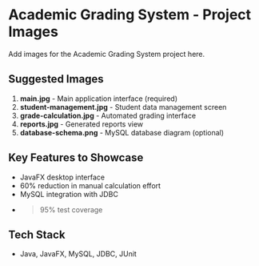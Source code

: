 # Academic Grading System - Project Images

Add images for the Academic Grading System project here.

## Suggested Images

1. **main.jpg** - Main application interface (required)
2. **student-management.jpg** - Student data management screen
3. **grade-calculation.jpg** - Automated grading interface
4. **reports.jpg** - Generated reports view
5. **database-schema.png** - MySQL database diagram (optional)

## Key Features to Showcase
- JavaFX desktop interface
- 60% reduction in manual calculation effort
- MySQL integration with JDBC
- >95% test coverage

## Tech Stack
- Java, JavaFX, MySQL, JDBC, JUnit
